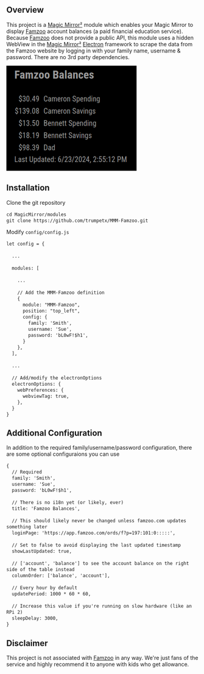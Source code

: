 ## Overview
This project is a [Magic Mirror²](https://github.com/MagicMirrorOrg/MagicMirror) module which enables your Magic Mirror to display [Famzoo](https://famzoo.com) account balances (a paid financial education service).  Because [Famzoo](https://famzoo.com) does not provide a public API, this module uses a hidden WebView in the [Magic Mirror²](https://github.com/MagicMirrorOrg/MagicMirror) [Electron](https://github.com/electron/electron) framework to scrape the data from the Famzoo website by logging in with your family name, username & password.  There are no 3rd party dependencies.

![Famzoo Balances](famzoo_balances_example.png)

## Installation
Clone the git repository
```
cd MagicMirror/modules
git clone https://github.com/trumpetx/MMM-Famzoo.git
```
Modify `config/config.js`
```
let config = {

  ...

  modules: [

    ...

    // Add the MMM-Famzoo definition
    {
      module: "MMM-Famzoo",
      position: "top_left",
      config: {
        family: 'Smith',
        username: 'Sue',
        password: 'bL0wF!$h1',
      }
    },
  ],

  ...

  // Add/modify the electronOptions
  electronOptions: {
    webPreferences: {
      webviewTag: true,
    },
  }
}
```

## Additional Configuration
In addition to the required family/username/password configuration, there are some optional configuraions you can use
```
{
  // Required
  family: 'Smith',
  username: 'Sue',
  password: 'bL0wF!$h1',

  // There is no i18n yet (or likely, ever)
  title: 'Famzoo Balances',

  // This should likely never be changed unless famzoo.com updates something later
  loginPage: 'https://app.famzoo.com/ords/f?p=197:101:0:::::',

  // Set to false to avoid displaying the last updated timestamp
  showLastUpdated: true,

  // ['account', 'balance'] to see the account balance on the right side of the table instead
  columnOrder: ['balance', 'account'],

  // Every hour by default
  updatePeriod: 1000 * 60 * 60,

  // Increase this value if you're running on slow hardware (like an RPi 2)
  sleepDelay: 3000,
}
```

## Disclaimer
This project is not associated with [Famzoo](https://famzoo.com) in any way.  We're just fans of the service and highly recommend it to anyone with kids who get allowance.
